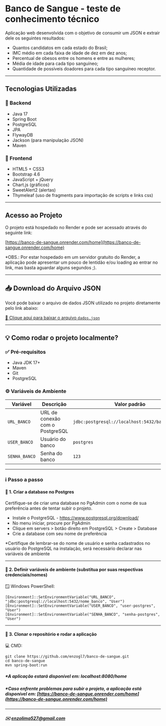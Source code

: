 # Banco de Sangue - teste de conhecimento técnico

Aplicação web desenvolvida com o objetivo de consumir um JSON e extrair dele os seguintes resultados:

-  Quantos candidatos em cada estado do Brasil;
-  IMC médio em cada faixa de idade de dez em dez anos;
-  Percentual de obesos entre os homens e entre as mulheres;
-  Média de idade para cada tipo sanguíneo;
-  Quantidade de possíveis doadores para cada tipo sanguíneo receptor.

---

## Tecnologias Utilizadas
### 🔧 Backend
- Java 17
- Spring Boot
- PostgreSQL
- JPA
- FlywayDB
- Jackson (para manipulação JSON)
- Maven

### 🎨 Frontend
- HTML5 + CSS3
- Bootstrap 4.6
- JavaScript + jQuery
- Chart.js (gráficos)
- SweetAlert2 (alertas)
- Thymeleaf (uso de fragments para importação de scripts e links css)

---
## Acesso ao Projeto

O projeto está hospedado no Render e pode ser acessado através do seguinte link:

[https://banco-de-sangue.onrender.com/home](https://banco-de-sangue.onrender.com/home)

*OBS.: Por estar hospedado em um servidor gratuito do Render, a aplicação pode apresentar um pouco de lentidão e/ou loading ao entrar no link, mas basta aguardar alguns segundos ;).

---
## 📥 Download do Arquivo JSON

Você pode baixar o arquivo de dados JSON utilizado no projeto diretamente pelo link abaixo:

[📄 Clique aqui para baixar o arquivo `dados.json`](https://github.com/enzogl7/banco-de-sangue/raw/main/dados.json)

---
## 💡 Como rodar o projeto localmente?
### ✅ Pré-requisitos
- Java JDK 17+
- Maven
- Git
- PostgreSQL
### ⚙️ Variáveis de Ambiente
| Variável              | Descrição                              | Valor padrão             | Exemplo                          |
|-----------------------|------------------------------------------|---------------------------|----------------------------------|
| `URL_BANCO`           | URL de conexão com o PostgreSQL         | `jdbc:postgresql://localhost:5432/banco_sangue` | `jdbc:postgresql://localhost:5432/teste` |
| `USER_BANCO`          | Usuário do banco                        | `postgres`                | `admin`                          |
| `SENHA_BANCO`         | Senha do banco                          | `123`                     | `suaSenhaSegura`                |
---
### ℹ️ Passo a passo
#### 🔽 1. Criar a database no Postgres
Certifique-se de criar uma database no PgAdmin com o nome de sua preferência antes de tentar subir o projeto.

- Instale o PostgreSQL - https://www.postgresql.org/download/
- No menu iniciar, procure por PgAdmin
- Clique em servers > botão direito em PostgreSQL > Create > Database
- Crie a database com seu nome de preferência

*Certifique de lembrar-se do nome de usuário e senha cadastrados no usuário do PostgreSQL na instalação, será necessário declarar nas variáveis de ambiente

---
#### 🔽 2. Definir variáveis de ambiente (substitua por suas respectivas credenciais/nomes)
🪟 Windows PowerShell:
```
[Environment]::SetEnvironmentVariable("URL_BANCO", "jdbc:postgresql://localhost:5432/nome_banco", "User")
[Environment]::SetEnvironmentVariable("USER_BANCO", "user-postgres", "User")
[Environment]::SetEnvironmentVariable("SENHA_BANCO", "senha-postgres", "User")
```
---
#### 🔽 3. Clonar o repositório e rodar a aplicação
💻 CMD:
```
git clone https://github.com/enzogl7/banco-de-sangue.git
cd banco-de-sangue
mvn spring-boot:run
```

##### *A aplicação estará disponível em: localhost:8080/home
##### *Caso enfrente problemas para subir o projeto, a aplicação está disponível em: [https://banco-de-sangue.onrender.com/home](https://banco-de-sangue.onrender.com/home)

---
##### ✉️ enzolima527@gmail.com

